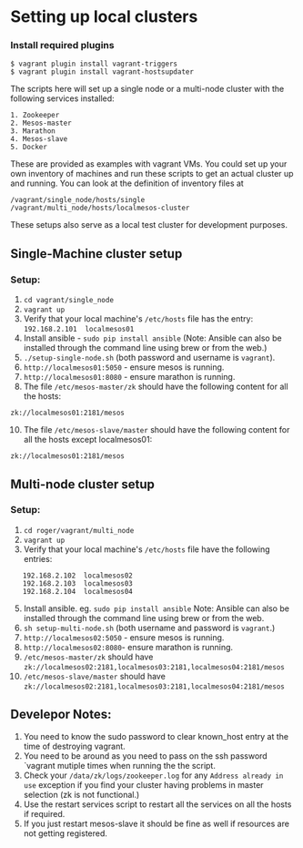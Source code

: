 # Setting up local clusters
### Install required plugins
```
$ vagrant plugin install vagrant-triggers
$ vagrant plugin install vagrant-hostsupdater
```

The scripts here will set up a single node or a multi-node cluster with the following services installed:
```
1. Zookeeper
2. Mesos-master
3. Marathon
4. Mesos-slave
5. Docker
```
These are provided as examples with vagrant VMs. You could set up your own inventory of machines and run these scripts to get an actual cluster up and running. You can look at the definition of inventory files at
```
/vagrant/single_node/hosts/single
/vagrant/multi_node/hosts/localmesos-cluster
```

These setups also serve as a local test cluster for development purposes.

## Single-Machine cluster setup

### Setup:
1. `cd vagrant/single_node`
2. `vagrant up`
3. Verify that your local machine's `/etc/hosts` file has the entry: `192.168.2.101  localmesos01`
4. Install ansible - `sudo pip install ansible` (Note: Ansible can also be installed through the command line using brew or from the web.)
6. `./setup-single-node.sh` (both password and username is `vagrant`).
7. `http://localmesos01:5050` - ensure mesos is running.
8. `http://localmesos01:8080` - ensure marathon is running.
9. The file `/etc/mesos-master/zk` should have the following content for all the hosts:
```
zk://localmesos01:2181/mesos
```
10. The file `/etc/mesos-slave/master` should have the following content for all the hosts except localmesos01:
```
zk://localmesos01:2181/mesos
```

## Multi-node cluster setup

### Setup:
1. `cd roger/vagrant/multi_node`
2. `vagrant up`
3. Verify that your local machine's `/etc/hosts` file have the following entries:
```
   192.168.2.102  localmesos02
   192.168.2.103  localmesos03
   192.168.2.104  localmesos04
```
5. Install ansible. eg. `sudo pip install ansible` Note: Ansible can also be installed through the command line using brew or from the web.
6. `sh setup-multi-node.sh` (both username and password is `vagrant`.)
7. `http://localmesos02:5050` - ensure mesos is running.
8. `http://localmesos02:8080`- ensure marathon is running.
9. `/etc/mesos-master/zk` should have
```zk://localmesos02:2181,localmesos03:2181,localmesos04:2181/mesos```
10. `/etc/mesos-slave/master` should have
```zk://localmesos02:2181,localmesos03:2181,localmesos04:2181/mesos```

## Develepor Notes:
1. You need to know the sudo password to clear known_host entry at the time of destroying vagrant.
2. You need to be around as you need to pass on the ssh password `vagrant mutiple times when running the the script.
3. Check your `/data/zk/logs/zookeeper.log` for any `Address already in use` exception if you find your cluster having problems in master selection (zk is not functional.)
4. Use the restart services script to restart all the services on all the hosts if required.
5. If you just restart mesos-slave it should be fine as well if resources are not getting registered.
